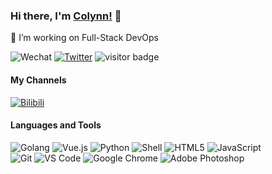 ### Hi there, I'm [Colynn!](https://colynn.github.io) 👋

🔭 I’m working on Full-Stack DevOps

![Wechat](https://img.shields.io/badge/-colynnliu-%2307C160?style=flat&logo=Wechat&logoColor=white)
[![Twitter](https://img.shields.io/badge/-Twitter-%231DA1F2?style=flat&logo=Twitter&logoColor=white)](https://twitter.com/colynnliu)
<img src="https://visitor-badge.laobi.icu/badge?page_id=colynn.colynn" alt="visitor badge"/> 
<!--
  <img align='' src="https://github-readme-stats.vercel.app/api?username=colynn&show_icons=false"> 
-->

#### My Channels
[![Bilibili](https://img.shields.io/badge/-Bilibili-%2300A1D6?style=flat&logo=Bilibili&logoColor=white)](https://space.bilibili.com/316359860)


#### Languages and Tools
![Golang](https://img.shields.io/badge/-Golang-%2300ADD8?style=flat&logo=Go&logoColor=ffffff)
![Vue.js](https://img.shields.io/badge/-Vue.js-%234FC08D?style=flat&logo=vue.js&logoColor=ffffff)
![Python](https://img.shields.io/badge/-Python-%233776AB?style=flat&logo=Python&logoColor=ffffff)
![Shell](https://img.shields.io/badge/-Shell-%23FFD500?style=flat&logo=powershell&logoColor=ffffff)
![HTML5](https://img.shields.io/badge/-HTML5-%23E34C26?style=flat&logo=html5&logoColor=ffffff)
![JavaScript](https://img.shields.io/badge/-JavaScript-%23F7DF1C?style=flat&logo=javascript&logoColor=000000&labelColor=%23ECD83E&color=%23ECD83E)\
![Git](https://img.shields.io/badge/-Git-%23ED5A47?style=flat&logo=git&logoColor=%23ffffff)
![VS Code](https://img.shields.io/badge/-VSCode-%230066B8?style=flat&logo=visual-studio-code)
![Google Chrome](https://img.shields.io/badge/-Chrome-%234285F4?style=flat&logo=Google%20Chrome&logoColor=ffffff)
![Adobe Photoshop](https://img.shields.io/badge/-Photoshop-%2331A8FF?style=flat&logo=adobe%20photoshop&logoColor=ffffff)

<!--
![Adebe XD](https://img.shields.io/badge/-AdobeXD-%23FDAD00?style=flat&logo=adobe%20xd&logoColor=ffffff)
-->


